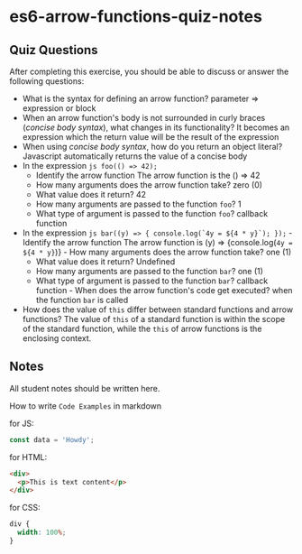 # es6-arrow-functions-quiz-notes

## Quiz Questions

After completing this exercise, you should be able to discuss or answer the following questions:

- What is the syntax for defining an arrow function?
  parameter => expression or block
- When an arrow function's body is not surrounded in curly braces (_concise body syntax_), what changes in its functionality?
  It becomes an expression which the return value will be the result of the expression
- When using _concise body syntax_, how do you return an object literal?
  Javascript automatically returns the value of a concise body
- In the expression
  `js
  foo(() => 42);
  `
  - Identify the arrow function
    The arrow function is the () => 42
  - How many arguments does the arrow function take?
    zero (0)
  - What value does it return?
    42
  - How many arguments are passed to the function `foo`?
    1
  - What type of argument is passed to the function `foo`?
    callback function
- In the expression
  `` js
  bar((y) => {
    console.log(`4y = ${4 * y}`);
  });
   `` - Identify the arrow function
  The arrow function is (y) => {console.log(`4y = ${4 * y}`)} - How many arguments does the arrow function take?
  one (1)
  - What value does it return?
    Undefined
  - How many arguments are passed to the function `bar`?
    one (1)
  - What type of argument is passed to the function `bar`?
    callback function - When does the arrow function's code get executed?
    when the function `bar` is called
- How does the value of `this` differ between standard functions and arrow functions?
  The value of `this` of a standard function is within the scope of the standard function, while the `this` of arrow functions is the enclosing context.

## Notes

All student notes should be written here.

How to write `Code Examples` in markdown

for JS:

```javascript
const data = 'Howdy';
```

for HTML:

```html
<div>
  <p>This is text content</p>
</div>
```

for CSS:

```css
div {
  width: 100%;
}
```
